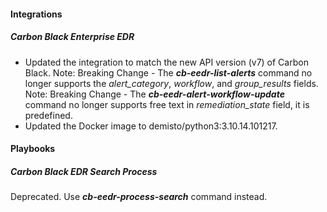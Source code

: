 
#### Integrations

##### Carbon Black Enterprise EDR

- Updated the integration to match the new API version (v7) of Carbon Black.
  Note: Breaking Change - The ***cb-eedr-list-alerts*** command no longer supports the *alert_category*, *workflow*, and *group_results* fields.
  Note: Breaking Change - The ***cb-eedr-alert-workflow-update*** command  no longer supports free text in *remediation_state* field, it is predefined.
- Updated the Docker image to demisto/python3:3.10.14.101217.

#### Playbooks

##### Carbon Black EDR Search Process

Deprecated. Use ***cb-eedr-process-search*** command instead.

